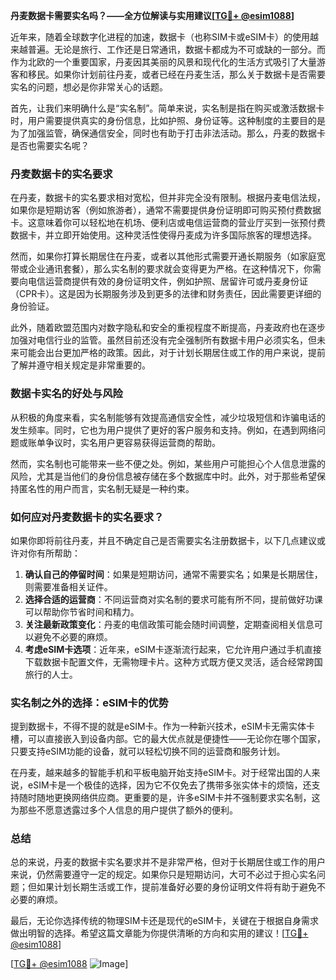 **丹麦数据卡需要实名吗？——全方位解读与实用建议[[TG💪+ @esim1088](https://t.me/s/esim1088)]**

近年来，随着全球数字化进程的加速，数据卡（也称SIM卡或eSIM卡）的使用越来越普遍。无论是旅行、工作还是日常通讯，数据卡都成为不可或缺的一部分。而作为北欧的一个重要国家，丹麦因其美丽的风景和现代化的生活方式吸引了大量游客和移民。如果你计划前往丹麦，或者已经在丹麦生活，那么关于数据卡是否需要实名的问题，想必是你非常关心的话题。

首先，让我们来明确什么是“实名制”。简单来说，实名制是指在购买或激活数据卡时，用户需要提供真实的身份信息，比如护照、身份证等。这种制度的主要目的是为了加强监管，确保通信安全，同时也有助于打击非法活动。那么，丹麦的数据卡是否也需要实名呢？

### 丹麦数据卡的实名要求

在丹麦，数据卡的实名要求相对宽松，但并非完全没有限制。根据丹麦电信法规，如果你是短期访客（例如旅游者），通常不需要提供身份证明即可购买预付费数据卡。这意味着你可以轻松地在机场、便利店或电信运营商的营业厅买到一张预付费数据卡，并立即开始使用。这种灵活性使得丹麦成为许多国际旅客的理想选择。

然而，如果你打算长期居住在丹麦，或者以其他形式需要开通长期服务（如家庭宽带或企业通讯套餐），那么实名制的要求就会变得更为严格。在这种情况下，你需要向电信运营商提供有效的身份证明文件，例如护照、居留许可或丹麦身份证（CPR卡）。这是因为长期服务涉及到更多的法律和财务责任，因此需要更详细的身份验证。

此外，随着欧盟范围内对数字隐私和安全的重视程度不断提高，丹麦政府也在逐步加强对电信行业的监管。虽然目前还没有完全强制所有数据卡用户必须实名，但未来可能会出台更加严格的政策。因此，对于计划长期居住或工作的用户来说，提前了解并遵守相关规定是非常重要的。

### 数据卡实名的好处与风险

从积极的角度来看，实名制能够有效提高通信安全性，减少垃圾短信和诈骗电话的发生频率。同时，它也为用户提供了更好的客户服务和支持。例如，在遇到网络问题或账单争议时，实名用户更容易获得运营商的帮助。

然而，实名制也可能带来一些不便之处。例如，某些用户可能担心个人信息泄露的风险，尤其是当他们的身份信息被存储在多个数据库中时。此外，对于那些希望保持匿名性的用户而言，实名制无疑是一种约束。

### 如何应对丹麦数据卡的实名要求？

如果你即将前往丹麦，并且不确定自己是否需要实名注册数据卡，以下几点建议或许对你有所帮助：

1. **确认自己的停留时间**：如果是短期访问，通常不需要实名；如果是长期居住，则需要准备相关证件。
2. **选择合适的运营商**：不同运营商对实名制的要求可能有所不同，提前做好功课可以帮助你节省时间和精力。
3. **关注最新政策变化**：丹麦的电信政策可能会随时间调整，定期查阅相关信息可以避免不必要的麻烦。
4. **考虑eSIM卡选项**：近年来，eSIM卡逐渐流行起来，它允许用户通过手机直接下载数据卡配置文件，无需物理卡片。这种方式既方便又灵活，适合经常跨国旅行的人士。

### 实名制之外的选择：eSIM卡的优势

提到数据卡，不得不提的就是eSIM卡。作为一种新兴技术，eSIM卡无需实体卡槽，可以直接嵌入到设备内部。它的最大优点就是便捷性——无论你在哪个国家，只要支持eSIM功能的设备，就可以轻松切换不同的运营商和服务计划。

在丹麦，越来越多的智能手机和平板电脑开始支持eSIM卡。对于经常出国的人来说，eSIM卡是一个极佳的选择，因为它不仅免去了携带多张实体卡的烦恼，还支持随时随地更换网络供应商。更重要的是，许多eSIM卡并不强制要求实名制，这为那些不愿意透露过多个人信息的用户提供了额外的便利。

### 总结

总的来说，丹麦的数据卡实名要求并不是非常严格，但对于长期居住或工作的用户来说，仍然需要遵守一定的规定。如果你只是短期访问，大可不必过于担心实名问题；但如果计划长期生活或工作，提前准备好必要的身份证明文件将有助于避免不必要的麻烦。

最后，无论你选择传统的物理SIM卡还是现代的eSIM卡，关键在于根据自身需求做出明智的选择。希望这篇文章能为你提供清晰的方向和实用的建议！[[TG💪+ @esim1088](https://t.me/s/esim1088)]

[[TG💪+ @esim1088](https://t.me/s/esim1088) ![Image](https://i.postimg.cc/4NQfJmqS/Snipaste-2025-05-13-00-14-12.png)]